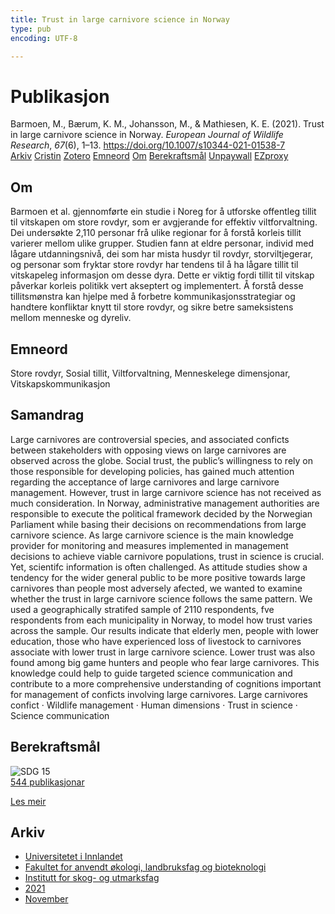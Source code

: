 ```yaml
---
title: Trust in large carnivore science in Norway
type: pub
encoding: UTF-8

---
```

<h1>Publikasjon</h1>
<article id="csl-bib-container-DQCRUPD7" class="csl-bib-container">
  <div class="csl-bib-body"> <div class="csl-entry">Barmoen, M., Bærum, K. M., Johansson, M., &#38; Mathiesen, K. E. (2021). Trust in large carnivore science in Norway. <i>European Journal of Wildlife Research</i>, <i>67</i>(6), 1–13. <a href="https://doi.org/10.1007/s10344-021-01538-7">https://doi.org/10.1007/s10344-021-01538-7</a></div> </div>
  <div class="csl-bib-buttons">
    <a href="#taxonomy-article-DQCRUPD7" alt="archive" class="csl-bib-button">Arkiv</a>
    <a href="https://app.cristin.no/results/show.jsf?id=1951952" alt="Cristin" class="csl-bib-button">Cristin</a>
    <a href="http://zotero.org/groups/5881554/items/DQCRUPD7" alt="Zotero" class="csl-bib-button">Zotero</a>
    <a href="#keywords-article-DQCRUPD7" alt="keywords" class="csl-bib-button">Emneord</a>
    <a href="#about-article-DQCRUPD7" alt="about_pub" class="csl-bib-button">Om</a>
    <a href="#sdg-article-DQCRUPD7" alt="sdg" class="csl-bib-button">Berekraftsmål</a>
    <a href="https://link.springer.com/content/pdf/10.1007/s10344-021-01538-7.pdf" alt="Unpaywall" class="csl-bib-button">Unpaywall</a>
    <a href="https://link.springer.com/content/pdf/10.1007/s10344-021-01538-7.pdf" alt="EZproxy" class="csl-bib-button">EZproxy</a>
  </div>
  <div id="csl-bib-meta-container-DQCRUPD7"></div>
</article>
<div id="csl-bib-meta-DQCRUPD7" class="csl-bib-meta">
  <article id="about-article-DQCRUPD7" class="about_pub-article">
    <h1>Om</h1>
    Barmoen et al. gjennomførte ein studie i Noreg for å utforske offentleg tillit til vitskapen om store rovdyr, som er avgjerande for effektiv viltforvaltning. Dei undersøkte 2,110 personar frå ulike regionar for å forstå korleis tillit varierer mellom ulike grupper. Studien fann at eldre personar, individ med lågare utdanningsnivå, dei som har mista husdyr til rovdyr, storviltjegerar, og personar som fryktar store rovdyr har tendens til å ha lågare tillit til vitskapeleg informasjon om desse dyra. Dette er viktig fordi tillit til vitskap påverkar korleis politikk vert akseptert og implementert. Å forstå desse tillitsmønstra kan hjelpe med å forbetre kommunikasjonsstrategiar og handtere konfliktar knytt til store rovdyr, og sikre betre sameksistens mellom menneske og dyreliv.
  </article>
  <article id="keywords-article-DQCRUPD7" class="keywords-article">
    <h1>Emneord</h1>
    Store rovdyr, Sosial tillit, Viltforvaltning, Menneskelege dimensjonar, Vitskapskommunikasjon
  </article>
  <article id="abstract-article-DQCRUPD7" class="abstract-article">
    <h1>Samandrag</h1>
    Large carnivores are controversial species, and associated conficts between stakeholders with opposing views on large  
carnivores are observed across the globe. Social trust, the public’s willingness to rely on those responsible for developing  
policies, has gained much attention regarding the acceptance of large carnivores and large carnivore management. However,  
trust in large carnivore science has not received as much consideration. In Norway, administrative management authorities  
are responsible to execute the political framework decided by the Norwegian Parliament while basing their decisions on  
recommendations from large carnivore science. As large carnivore science is the main knowledge provider for monitoring  
and measures implemented in management decisions to achieve viable carnivore populations, trust in science is crucial. Yet,  
scientifc information is often challenged. As attitude studies show a tendency for the wider general public to be more positive towards large carnivores than people most adversely afected, we wanted to examine whether the trust in large carnivore  
science follows the same pattern. We used a geographically stratifed sample of 2110 respondents, fve respondents from each  
municipality in Norway, to model how trust varies across the sample. Our results indicate that elderly men, people with lower  
education, those who have experienced loss of livestock to carnivores associate with lower trust in large carnivore science.  
Lower trust was also found among big game hunters and people who fear large carnivores. This knowledge could help to  
guide targeted science communication and contribute to a more comprehensive understanding of cognitions important for  
management of conficts involving large carnivores. 
Large carnivores confict · Wildlife management · Human dimensions · Trust in science · Science  
communication
  </article>
  <article id="sdg-article-DQCRUPD7" class="sdg-article">
    <h1>Berekraftsmål</h1>
    <div class="sdg-container"><div id="sdg15" class="sdg">
        <img src="{{< params subfolder >}}images/sdg/sdg15_nn.png" class="image" alt="SDG 15">
        <div class="sdg-overlay">
          <a href="{{< params subfolder >}}nn/archive/?sdg=15#archive" class="sdg-publication-count"><span>544</span> publikasjonar</a>
          <p><a href="https://fn.no/om-fn/fns-baerekraftsmaal/livet-paa-land?lang=nno-NO" class="sdg-read-more">Les meir</a></p>
        </div>
      </div></div>
  </article>
  <article id="taxonomy-article-DQCRUPD7" class="taxonomy-article">
    <h1>Arkiv</h1>
    <ul>
      <li><a href="{{< params subfolder >}}nn/archive/?key=3DCRN523">Universitetet i Innlandet</a></li>
      <li><a href="{{< params subfolder >}}nn/archive/?key=T77LXH6D">Fakultet for anvendt økologi, landbruksfag og bioteknologi</a></li>
      <li><a href="{{< params subfolder >}}nn/archive/?key=7TRARPE3">Institutt for skog- og utmarksfag</a></li>
      <li><a href="{{< params subfolder >}}nn/archive/?key=5LT6Q2XL">2021</a></li>
      <li><a href="{{< params subfolder >}}nn/archive/?key=XJI2FSP6">November</a></li>
    </ul>
  </article>
</div>
